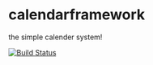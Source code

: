 # calendarframework
the simple calender system!

[![Build Status](https://travis-ci.org/yoyoginorth/calendarframework.svg?branch=master)](https://travis-ci.org/yoyoginorth/calendarframework)